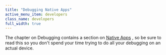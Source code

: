 ```yaml
---
title: "Debugging Native Apps"
active_menu_item: developers
class_name: developers
full_width: true
---
```



The chapter on Debugging contains a section on [Native Apps](../../scripting-apis/client-scripting-overview/debugging-ac-scripts/native-apps.htm) , so be sure to read this so you don't spend your time trying to do all your debugging on an actual device.

